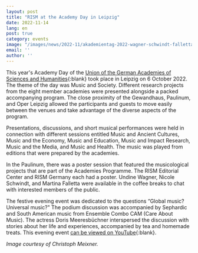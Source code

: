 ```yaml
---
layout: post
title: "RISM at the Academy Day in Leipzig"
date: 2022-11-14
lang: en
post: true
category: events
image: "/images/news/2022-11/akademientag-2022-wagner-schwindt-falletta-website.JPG"
email: ''
author: ''
---
```


This year's Academy Day of the [Union of the German Academies of Sciences and Humanities](https://www.akademienunion.de/){:blank} took place in Leipzig on 6 October 2022. The theme of the day was Music and Society. Different research projects from the eight member academies were presented alongside a packed accompanying program. The close proximity of the Gewandhaus, Paulinum, and Oper Leipzig allowed the participants and guests to move easily between the venues and take advantage of the diverse aspects of the program.  

Presentations, discussions, and short musical performances were held in connection with different sessions entitled Music and Ancient Cultures, Music and the Economy, Music and Education, Music and Impact Research, Music and the Media, and Music and Health. The music was played from editions that were prepared by the academies.  

In the Paulinum, there was a poster session that featured the musicological projects that are part of the Academies Programme. The RISM Editorial Center and RISM Germany each had a poster. Undine Wagner, Nicole Schwindt, and Martina Falletta were available in the coffee breaks to chat with interested members of the public.  

The festive evening event was dedicated to the questions “Global music? Universal music?" The podium discussion was accompanied by Sephardic and South American music from Ensemble Combo CAM (Care About Music). The actress Doris Meeresbüchner interspersed the discussion with stories about her life and experiences, accompanied by tea and homemade treats. This evening event [can be viewed on YouTube](https://youtu.be/NLhRSO08yjw){:blank}.   

_Image courtesy of Christoph Meixner._
